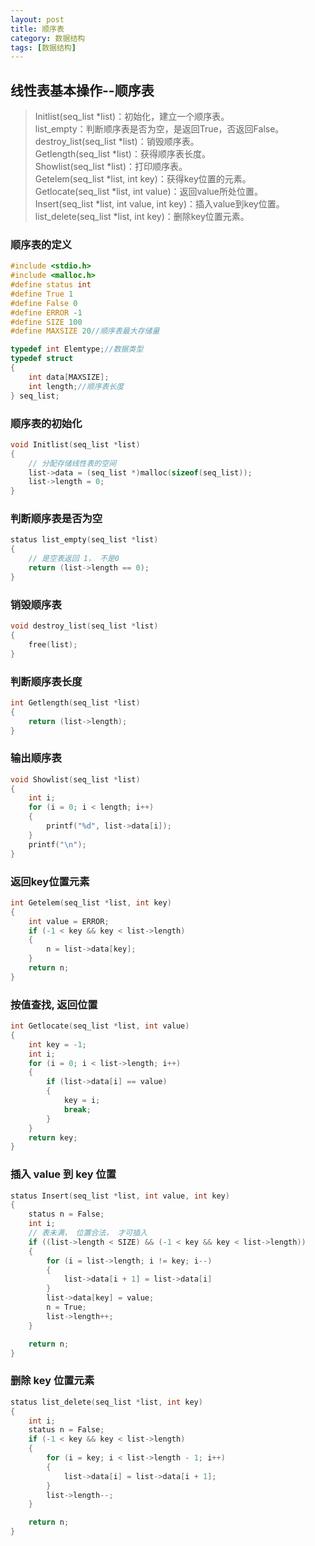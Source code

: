 ```yaml
---
layout: post
title: 顺序表
category: 数据结构
tags: [数据结构]
---
```

## 线性表基本操作--顺序表

>Initlist(seq_list *list)：初始化，建立一个顺序表。  
>list_empty：判断顺序表是否为空，是返回True，否返回False。  
>destroy_list(seq_list *list)：销毁顺序表。  
>Getlength(seq_list *list)：获得顺序表长度。  
>Showlist(seq_list *list)：打印顺序表。  
>Getelem(seq_list *list, int key)：获得key位置的元素。  
>Getlocate(seq_list *list, int value)：返回value所处位置。  
>Insert(seq_list *list, int value, int key)：插入value到key位置。  
>list_delete(seq_list *list, int key)：删除key位置元素。  

### 顺序表的定义
```c
#include <stdio.h>
#include <malloc.h>
#define status int
#define True 1
#define False 0
#define ERROR -1
#define SIZE 100
#define MAXSIZE 20//顺序表最大存储量

typedef int Elemtype;//数据类型
typedef struct
{
    int data[MAXSIZE];
    int length;//顺序表长度
} seq_list;
```

### 顺序表的初始化
```c
void Initlist(seq_list *list)
{
    // 分配存储线性表的空间
    list->data = (seq_list *)malloc(sizeof(seq_list));
    list->length = 0;
}
```
### 判断顺序表是否为空
```c
status list_empty(seq_list *list)
{
    // 是空表返回 1， 不是0
    return (list->length == 0);
}
```
### 销毁顺序表
```c
void destroy_list(seq_list *list)
{
    free(list);
}
```
### 判断顺序表长度
```c
int Getlength(seq_list *list)
{
    return (list->length);
}
```
### 输出顺序表
```c
void Showlist(seq_list *list)
{
    int i;
    for (i = 0; i < length; i++)
    {
        printf("%d", list->data[i]);
    }
    printf("\n");
}
```
### 返回key位置元素
```c
int Getelem(seq_list *list, int key)
{
    int value = ERROR;
    if (-1 < key && key < list->length)
    {
        n = list->data[key];
    }
    return n;
}
```
### 按值查找, 返回位置
```c
int Getlocate(seq_list *list, int value)
{
    int key = -1;
    int i;
    for (i = 0; i < list->length; i++)
    {
        if (list->data[i] == value)
        {
            key = i;
            break;
        }
    }
    return key;
}
```
### 插入 value 到 key 位置
```c
status Insert(seq_list *list, int value, int key)
{
    status n = False;
    int i;
    // 表未满， 位置合法， 才可插入
    if ((list->length < SIZE) && (-1 < key && key < list->length))
    {
        for (i = list->length; i != key; i--)
        {
            list->data[i + 1] = list->data[i]
        }
        list->data[key] = value;
        n = True;
        list->length++;
    }

    return n;
}
```
### 删除 key 位置元素
```c
status list_delete(seq_list *list, int key)
{
    int i;
    status n = False;
    if (-1 < key && key < list->length)
    {
        for (i = key; i < list->length - 1; i++)
        {
            list->data[i] = list->data[i + 1];
        }
        list->length--;
    }

    return n;
}
```


